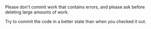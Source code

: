 Please don't commit work that contains errors, and please ask before deleting large amounts of work.

Try to commit the code in a better state than when you checked it out.
